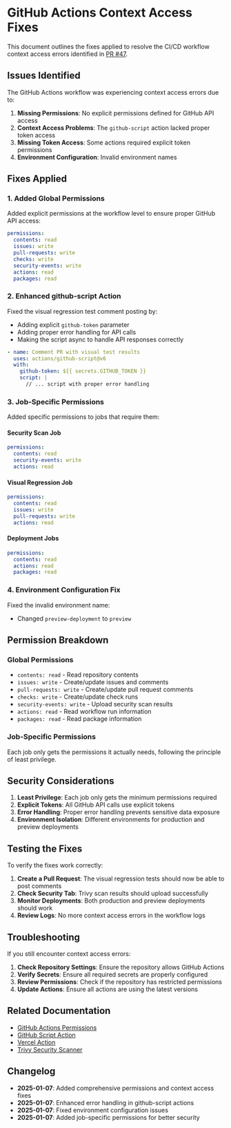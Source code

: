 # GitHub Actions Context Access Fixes

This document outlines the fixes applied to resolve the CI/CD workflow context access errors identified in [PR #47](https://github.com/jschibelli/mindware-blog/pull/47).

## Issues Identified

The GitHub Actions workflow was experiencing context access errors due to:

1. **Missing Permissions**: No explicit permissions defined for GitHub API access
2. **Context Access Problems**: The `github-script` action lacked proper token access
3. **Missing Token Access**: Some actions required explicit token permissions
4. **Environment Configuration**: Invalid environment names

## Fixes Applied

### 1. Added Global Permissions

Added explicit permissions at the workflow level to ensure proper GitHub API access:

```yaml
permissions:
  contents: read
  issues: write
  pull-requests: write
  checks: write
  security-events: write
  actions: read
  packages: read
```

### 2. Enhanced github-script Action

Fixed the visual regression test comment posting by:

- Adding explicit `github-token` parameter
- Adding proper error handling for API calls
- Making the script async to handle API responses correctly

```yaml
- name: Comment PR with visual test results
  uses: actions/github-script@v6
  with:
    github-token: ${{ secrets.GITHUB_TOKEN }}
    script: |
      // ... script with proper error handling
```

### 3. Job-Specific Permissions

Added specific permissions to jobs that require them:

#### Security Scan Job
```yaml
permissions:
  contents: read
  security-events: write
  actions: read
```

#### Visual Regression Job
```yaml
permissions:
  contents: read
  issues: write
  pull-requests: write
  actions: read
```

#### Deployment Jobs
```yaml
permissions:
  contents: read
  actions: read
  packages: read
```

### 4. Environment Configuration Fix

Fixed the invalid environment name:
- Changed `preview-deployment` to `preview`

## Permission Breakdown

### Global Permissions
- `contents: read` - Read repository contents
- `issues: write` - Create/update issues and comments
- `pull-requests: write` - Create/update pull request comments
- `checks: write` - Create/update check runs
- `security-events: write` - Upload security scan results
- `actions: read` - Read workflow run information
- `packages: read` - Read package information

### Job-Specific Permissions
Each job only gets the permissions it actually needs, following the principle of least privilege.

## Security Considerations

1. **Least Privilege**: Each job only gets the minimum permissions required
2. **Explicit Tokens**: All GitHub API calls use explicit tokens
3. **Error Handling**: Proper error handling prevents sensitive data exposure
4. **Environment Isolation**: Different environments for production and preview deployments

## Testing the Fixes

To verify the fixes work correctly:

1. **Create a Pull Request**: The visual regression tests should now be able to post comments
2. **Check Security Tab**: Trivy scan results should upload successfully
3. **Monitor Deployments**: Both production and preview deployments should work
4. **Review Logs**: No more context access errors in the workflow logs

## Troubleshooting

If you still encounter context access errors:

1. **Check Repository Settings**: Ensure the repository allows GitHub Actions
2. **Verify Secrets**: Ensure all required secrets are properly configured
3. **Review Permissions**: Check if the repository has restricted permissions
4. **Update Actions**: Ensure all actions are using the latest versions

## Related Documentation

- [GitHub Actions Permissions](https://docs.github.com/en/actions/using-workflows/workflow-syntax-for-github-actions#permissions)
- [GitHub Script Action](https://github.com/actions/github-script)
- [Vercel Action](https://github.com/amondnet/vercel-action)
- [Trivy Security Scanner](https://github.com/aquasecurity/trivy-action)

## Changelog

- **2025-01-07**: Added comprehensive permissions and context access fixes
- **2025-01-07**: Enhanced error handling in github-script actions
- **2025-01-07**: Fixed environment configuration issues
- **2025-01-07**: Added job-specific permissions for better security
